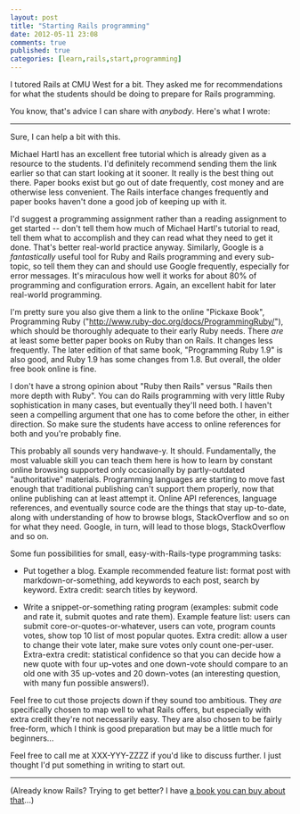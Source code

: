```yaml
---
layout: post
title: "Starting Rails programming"
date: 2012-05-11 23:08
comments: true
published: true
categories: [learn,rails,start,programming]
---
```

I tutored Rails at CMU West for a bit.  They asked me for recommendations for what the students should be doing to prepare for Rails programming.

You know, that's advice I can share with *anybody*.  Here's what I wrote:

<hr/>

Sure, I can help a bit with this.

Michael Hartl has an excellent free tutorial which is already given as a resource to the students.  I'd definitely recommend sending them the link earlier so that can start looking at it sooner.  It really is the best thing out there.  Paper books exist but go out of date frequently, cost money and are otherwise less convenient.  The Rails interface changes frequently and paper books haven't done a good job of keeping up with it.

I'd suggest a programming assignment rather than a reading assignment to get started -- don't tell them how much of Michael Hartl's tutorial to read, tell them what to accomplish and they can read what they need to get it done.  That's better real-world practice anyway.  Similarly, Google is a *fantastically* useful tool for Ruby and Rails programming and every sub-topic, so tell them they can and should use Google frequently, especially for error messages.  It's miraculous how well it works for about 80% of programming and configuration errors.  Again, an excellent habit for later real-world programming.

I'm pretty sure you also give them a link to the online "Pickaxe Book", Programming Ruby ("http://www.ruby-doc.org/docs/ProgrammingRuby/"), which should be thoroughly adequate to their early Ruby needs.  There *are* at least some better paper books on Ruby than on Rails.  It changes less frequently.  The later edition of that same book, "Programming Ruby 1.9" is also good, and Ruby 1.9 has some changes from 1.8.  But overall, the older free book online is fine.

I don't have a strong opinion about "Ruby then Rails" versus "Rails then more depth with Ruby".  You can do Rails programming with very little Ruby sophistication in many cases, but eventually they'll need both.  I haven't seen a compelling argument that one has to come before the other, in either direction.  So make sure the students have access to online references for both and you're probably fine.

This probably all sounds very handwave-y.  It should.  Fundamentally, the most valuable skill you can teach them here is how to learn by constant online browsing supported only occasionally by partly-outdated "authoritative" materials.  Programming languages are starting to move fast enough that traditional publishing can't support them properly, now that online publishing can at least attempt it.  Online API references, language references, and eventually source code are the things that stay up-to-date, along with understanding of how to browse blogs, StackOverflow and so on for what they need.  Google, in turn, will lead to those blogs, StackOverflow and so on.

Some fun possibilities for small, easy-with-Rails-type programming tasks:

  * Put together a blog.  Example recommended feature list:  format post with markdown-or-something, add keywords to each post, search by keyword.  Extra credit: search titles by keyword.

  * Write a snippet-or-something rating program (examples: submit code and rate it, submit quotes and rate them).  Example feature list: users can submit core-or-quotes-or-whatever, users can vote, program counts votes, show top 10 list of most popular quotes.  Extra credit: allow a user to change their vote later, make sure votes only count one-per-user.  Extra-extra credit: statistical confidence so that you can decide how a new quote with four up-votes and one down-vote should compare to an old one with 35 up-votes and 20 down-votes (an interesting question, with many fun possible answers!).

Feel free to cut those projects down if they sound too ambitious.  They *are* specifically chosen to map well to what Rails offers, but especially with extra credit they're not necessarily easy.  They are also chosen to be fairly free-form, which I think is good preparation but may be a little much for beginners...

Feel free to call me at XXX-YYY-ZZZZ if you'd like to discuss further.  I just thought I'd put something in writing to start out.

<hr/>

(Already know Rails?  Trying to get better?  I have <a href="http://rebuilding-rails.com">a book you can buy about that</a>...)
